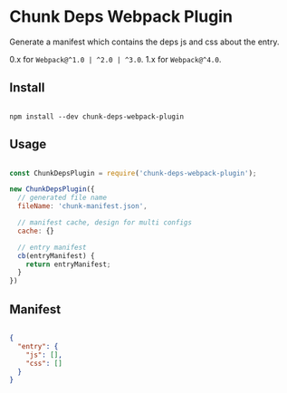 # Chunk Deps Webpack Plugin

Generate a manifest which contains the deps js and css about the entry.

0.x for `Webpack@^1.0 | ^2.0 | ^3.0`.
1.x for `Webpack@^4.0`.

## Install

```

npm install --dev chunk-deps-webpack-plugin

```

## Usage

```javascript

const ChunkDepsPlugin = require('chunk-deps-webpack-plugin');

new ChunkDepsPlugin({
  // generated file name
  fileName: 'chunk-manifest.json',

  // manifest cache, design for multi configs
  cache: {}

  // entry manifest
  cb(entryManifest) {
    return entryManifest;
  }
})

```

## Manifest

```json

{
  "entry": {
    "js": [],
    "css": []
  }
}

```
